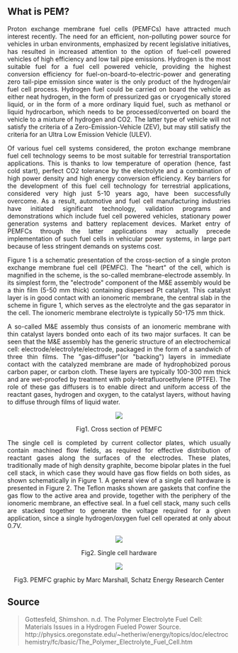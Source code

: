 ## What is PEM?		

<p align="justify">	
Proton exchange membrane fuel cells (PEMFCs) have attracted much interest recently. The need for an efficient, non-polluting power source for vehicles in urban environments, emphasized by recent legislative initiatives, has resulted in increased attention to the option of fuel-cell powered vehicles of high efficiency and low tail pipe emissions. Hydrogen is the most suitable fuel for a fuel cell powered vehicle, providing the highest conversion efficiency for fuel-on-board-to-electric-power and generating zero tail-pipe emission since water is the only product of the hydrogen/air fuel cell process. Hydrogen fuel could be carried on board the vehicle as either neat hydrogen, in the form of pressurized gas or cryogenically stored liquid, or in the form of a more ordinary liquid fuel, such as methanol or liquid hydrocarbon, which needs to be processed/converted on board the vehicle to a mixture of hydrogen and CO2. The latter type of vehicle will not satisfy the criteria of a Zero-Emission-Vehicle (ZEV), but may still satisfy the criteria for an Ultra Low Emission Vehicle (ULEV). 
</p>

<p align="justify">	
Of various fuel cell systems considered, the proton exchange membrane fuel cell technology seems to be most suitable for terrestrial transportation applications. This is thanks to low temperature of operation (hence, fast cold start), perfect CO2 tolerance by the electrolyte and a combination of high power density and high energy conversion efficiency. Key barriers for the development of this fuel cell technology for terrestrial applications, considered very high just 5-10 years ago, have been successfully overcome. As a result, automotive and fuel cell manufacturing industries have initiated significant technology, validation programs and demonstrations which include fuel cell powered vehicles, stationary power generation systems and battery replacement devices. Market entry of PEMFCs through the latter applications may actually precede implementation of such fuel cells in vehicular power systems, in large part because of less stringent demands on systems cost. 
</p>

<p align="justify">	
Figure 1 is a schematic presentation of the cross-section of a single proton exchange membrane fuel cell (PEMFC). The "heart" of the cell, which is magnified in the scheme, is the so-called membrane-electrode assembly. In its simplest form, the "electrode" component of the M&E assembly would be a thin film (5-50 mm thick) containing dispersed Pt catalyst. This catalyst layer is in good contact with an ionomeric membrane, the central slab in the scheme in figure 1, which serves as the electrolyte and the gas separator in the cell. The ionomeric membrane electrolyte is typically 50-175 mm thick.
</p>


<p align="justify">	
A so-called M&E assembly thus consists of an ionomeric membrane with thin catalyst layers bonded onto each of its two major surfaces. It can be seen that the M&E assembly has the generic structure of an electrochemical cell: electrode/electrolyte/electrode, packaged in the form of a sandwich of three thin films. The "gas-diffuser"(or "backing") layers in immediate contact with the catalyzed membrane are made of hydrophobized porous carbon paper, or carbon cloth. These layers are typically 100-300 mm thick and are wet-proofed by treatment with poly-tetrafluoroethylene (PTFE). The role of these gas diffusers is to enable direct and uniform access of the reactant gases, hydrogen and oxygen, to the catalyst layers, without having to diffuse through films of liquid water.
</p>

<div align="center">

<img src="otherfile/PEMFC1.jpg">
<p>Fig1. Cross section of PEMFC</p>

</div>

<p align="justify">	
The single cell is completed by current collector plates, which usually contain machined flow fields, as required for effective distribution of reactant gases along the surfaces of the electrodes. These plates, traditionally made of high density graphite, become bipolar plates in the fuel cell stack, in which case they would have gas flow fields on both sides, as shown schematically in Figure 1. A general view of a single cell hardware is presented in Figure 2. The Teflon masks shown are gaskets that confine the gas flow to the active area and provide, together with the periphery of the ionomeric membrane, an effective seal. In a fuel cell stack, many such cells are stacked together to generate the voltage required for a given application, since a single hydrogen/oxygen fuel cell operated at only about 0.7V.
</p>

<div align="center">

<img src="otherfile/PEMFC2.jpg">
<p>Fig2. Single cell hardware</p>

</div>


<div align="center">

<img src="otherfile/Fuel Cell Graphic.gif">
<p>Fig3. PEMFC graphic by Marc Marshall, Schatz Energy Research Center</p>

</div>



## Source					

<blockquote>
Gottesfeld, Shimshon. n.d. The Polymer Electrolyte Fuel Cell: Materials Issues in a Hydrogen Fueled Power Source.
 http://physics.oregonstate.edu/~hetheriw/energy/topics/doc/electrochemistry/fc/basic/The_Polymer_Electrolyte_Fuel_Cell.htm
</blockquote>


